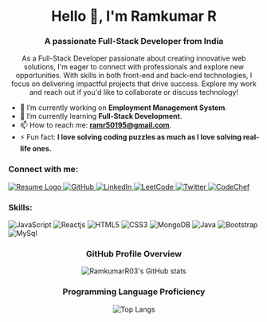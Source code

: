 <h1 align="center">Hello 👋, I'm Ramkumar R</h1>
<h3 align="center">A passionate Full-Stack Developer from India</h3>
<p align="center">
  As a Full-Stack Developer passionate about creating innovative web solutions, I'm eager to connect with professionals and explore new opportunities. With skills in both front-end and back-end technologies, I focus on delivering impactful projects that drive success. Explore my work and reach out if you'd like to collaborate or discuss technology!
</p>

- 🔭 I’m currently working on **Employment Management System**.
- 🌱 I’m currently learning **Full-Stack Development**.
- 📫 How to reach me: **[ramr50195@gmail.com](mailto:ramr50195@gmail.com)**.
- ⚡ Fun fact: **I love solving coding puzzles as much as I love solving real-life ones.**

<h3 align="left">Connect with me:</h3>
<p align="left">

 <a href="https://drive.google.com/file/d/1gooEfgoo4rePotpgZC5AZ72ghcmI8f_V/view?usp=drivesdk" target="_blank">
    <img src="https://img.shields.io/badge/Resume-4C8BF5?style=for-the-badge&logo=resume&background-color=red&logoColor=white" alt="Resume Logo"/>
</a>


  <a href="https://github.com/RamkumarR03" target="_blank">
    <img src="https://img.shields.io/badge/GitHub-181717?style=for-the-badge&logo=github&logoColor=white" alt="GitHub"/>
  </a>
  <a href="https://www.linkedin.com/in/ramkumar-r-865336250/" target="_blank">
    <img src="https://img.shields.io/badge/LinkedIn-0A66C2?style=for-the-badge&logo=linkedin&logoColor=white" alt="LinkedIn"/>
  </a>
   <a href="https://leetcode.com/u/Ramkumar03/" target="_blank">
  <img src="https://img.shields.io/badge/LeetCode-F7DF1E?style=for-the-badge&logo=leetcode&logoColor=black" alt="LeetCode"/>
</a>

  <a href="https://twitter.com/ramkumar_r" target="_blank">
    <img src="https://img.shields.io/badge/Twitter-1DA1F2?style=for-the-badge&logo=twitter&logoColor=white" alt="Twitter"/>
  </a>
  <a href="https://www.codechef.com/users/ramkumar33" target="_blank">
    <img src="https://img.shields.io/badge/CodeChef-5D5D5D?style=for-the-badge&logo=codechef&logoColor=white" alt="CodeChef"/>
</a>

</p>

<h3 align="left">Skills:</h3>
<p align="left">
  <img src="https://img.shields.io/badge/JavaScript-F7DF1E?style=for-the-badge&logo=javascript&logoColor=black" alt="JavaScript"/>
  <img src="https://img.shields.io/badge/React-61DAFB?style=for-the-badge&logo=react&logoColor=black" alt="Reactjs"/>
  <img src="https://img.shields.io/badge/HTML5-E34F26?style=for-the-badge&logo=html5&logoColor=white" alt="HTML5"/>
  <img src="https://img.shields.io/badge/CSS3-1572B6?style=for-the-badge&logo=css3&logoColor=white" alt="CSS3"/>
  <img src="https://img.shields.io/badge/MongoDB-47A248?style=for-the-badge&logo=mongodb&logoColor=white" alt="MongoDB"/>
  <img src="https://img.shields.io/badge/Java-007396?style=for-the-badge&logo=java&logoColor=white" alt="Java"/>
  <img src="https://img.shields.io/badge/Bootstrap-7952B3?style=for-the-badge&logo=bootstrap&logoColor=white" alt="Bootstrap"/>
  <img src="https://img.shields.io/badge/MySQL-4479A1?style=for-the-badge&logo=mysql&logoColor=white" alt="MySql"/>

</p>

<!-- Container for centered images -->
<h3 align="center">GitHub Profile Overview</h3>
<p align="center">
  <img src="https://github-readme-stats.vercel.app/api?username=RamkumarR03&show_icons=true&hide_title=true&count_private=true&theme=dark" alt="RamkumarR03's GitHub stats"/>
</p>

<!-- Centered Heading for Programming Language Proficiency -->
<h3 align="center">Programming Language Proficiency</h3>
<p align="center">
  <img src="https://github-readme-stats.vercel.app/api/top-langs/?username=RamkumarR03&layout=compact&theme=dark" alt="Top Langs"/>
</p>








